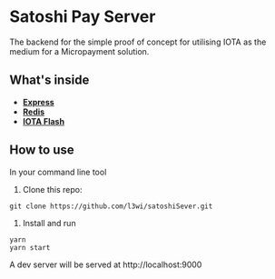 # Satoshi Pay Server

The backend for the simple proof of concept for utilising IOTA as the medium for a Micropayment solution.

## What's inside

- [**Express**](https://expressjs.com/)
- [**Redis**](https://redis.io/) 
- [**IOTA Flash**](https://github.com/iotaledger/iota.flash.js)

## How to use

In your command line tool

1. Clone this repo:

```
git clone https://github.com/l3wi/satoshiSever.git
```

1. Install and run

```
yarn
yarn start
```

A dev server will be served at http://localhost:9000

## 